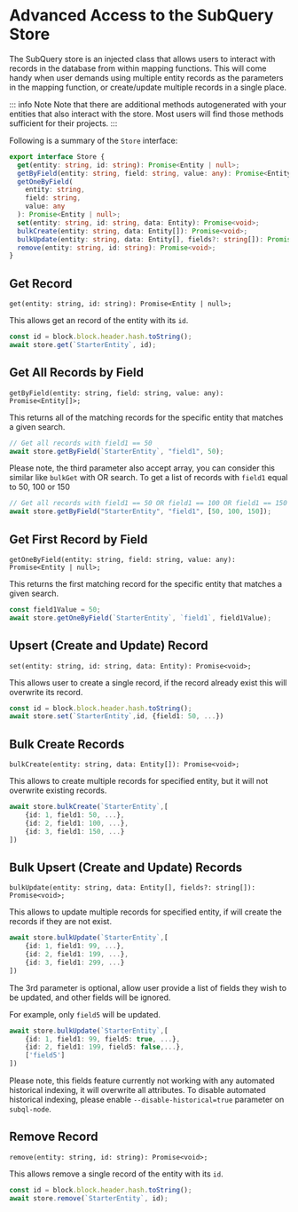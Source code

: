 # Advanced Access to the SubQuery Store

The SubQuery store is an injected class that allows users to interact with records in the database from within mapping functions. This will come handy when user demands using multiple entity records as the parameters in the mapping function, or create/update multiple records in a single place.

::: info Note
Note that there are additional methods autogenerated with your entities that also interact with the store. Most users will find those methods sufficient for their projects.
:::

Following is a summary of the `Store` interface:

```typescript
export interface Store {
  get(entity: string, id: string): Promise<Entity | null>;
  getByField(entity: string, field: string, value: any): Promise<Entity[]>;
  getOneByField(
    entity: string,
    field: string,
    value: any
  ): Promise<Entity | null>;
  set(entity: string, id: string, data: Entity): Promise<void>;
  bulkCreate(entity: string, data: Entity[]): Promise<void>;
  bulkUpdate(entity: string, data: Entity[], fields?: string[]): Promise<void>;
  remove(entity: string, id: string): Promise<void>;
}
```

## Get Record

`get(entity: string, id: string): Promise<Entity | null>;`

This allows get an record of the entity with its `id`.

```typescript
const id = block.block.header.hash.toString();
await store.get(`StarterEntity`, id);
```

## Get All Records by Field

`getByField(entity: string, field: string, value: any): Promise<Entity[]>;`

This returns all of the matching records for the specific entity that matches a given search.

```typescript
// Get all records with field1 == 50
await store.getByField(`StarterEntity`, "field1", 50);
```

Please note, the third parameter also accept array, you can consider this similar like `bulkGet` with OR search.
To get a list of records with `field1` equal to 50, 100 or 150

```typescript
// Get all records with field1 == 50 OR field1 == 100 OR field1 == 150
await store.getByField("StarterEntity", "field1", [50, 100, 150]);
```

## Get First Record by Field

`getOneByField(entity: string, field: string, value: any): Promise<Entity | null>;`

This returns the first matching record for the specific entity that matches a given search.

```typescript
const field1Value = 50;
await store.getOneByField(`StarterEntity`, `field1`, field1Value);
```

## Upsert (Create and Update) Record

`set(entity: string, id: string, data: Entity): Promise<void>;`

This allows user to create a single record, if the record already exist this will overwrite its record.

```typescript
const id = block.block.header.hash.toString();
await store.set(`StarterEntity`,id, {field1: 50, ...})
```

## Bulk Create Records

`bulkCreate(entity: string, data: Entity[]): Promise<void>;`

This allows to create multiple records for specified entity, but it will not overwrite existing records.

```typescript
await store.bulkCreate(`StarterEntity`,[
    {id: 1, field1: 50, ...},
    {id: 2, field1: 100, ...},
    {id: 3, field1: 150, ...}
])
```

## Bulk Upsert (Create and Update) Records

`bulkUpdate(entity: string, data: Entity[], fields?: string[]): Promise<void>;`

This allows to update multiple records for specified entity, if will create the records if they are not exist.

```typescript
await store.bulkUpdate(`StarterEntity`,[
    {id: 1, field1: 99, ...},
    {id: 2, field1: 199, ...},
    {id: 3, field1: 299, ...}
])
```

The 3rd parameter is optional, allow user provide a list of fields they wish to be updated, and other fields will be ignored.

For example, only `field5` will be updated.

```typescript
await store.bulkUpdate(`StarterEntity`,[
    {id: 1, field1: 99, field5: true, ...},
    {id: 2, field1: 199, field5: false,...},
    ['field5']
])
```

Please note, this fields feature currently not working with any automated historical indexing, it will overwrite all attributes. To disable automated historical indexing, please enable `--disable-historical=true` parameter on `subql-node`.

## Remove Record

`remove(entity: string, id: string): Promise<void>;`

This allows remove a single record of the entity with its `id`.

```typescript
const id = block.block.header.hash.toString();
await store.remove(`StarterEntity`, id);
```
